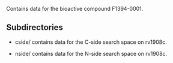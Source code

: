 Contains data for the bioactive compound F1394-0001.

## Subdirectories

- cside/ contains data for the C-side search space on rv1908c.

- nside/ contains data for the N-side search space on rv1908c.

